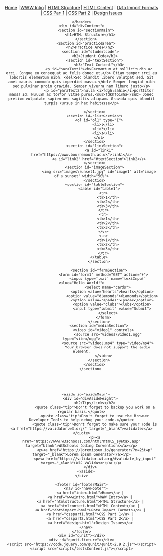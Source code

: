 <!DOCTYPE html>

<html lang="en">

<head>
    <title>HTML Content Tests</title>
    <meta charset="UTF-8">
    <meta name="viewport" content="width=device-width, initial-scale=1.0">
    <link rel="stylesheet" href="styles/main.css">
    <link rel="stylesheet" href="https://code.jquery.com/qunit/qunit-2.9.2.css">
</head>

<body>
    <header>
        <nav id="navMain">
            <a href="index.html">Home</a> |
            <a href="wwwintro.html">WWW Intro</a> |
            <a href="htmlstructure.html">HTML Structure</a> |
            <a href="htmlcontent.html">HTML Content</a> |
            <a href="dataimport.html">Data Import Formats</a> |
            <a href="csspart1.html">CSS Part 1</a> |
            <a href="csspart2.html">CSS Part 2</a> |
            <a href="design.html">Design Issues</a>
        </nav>

    </header>
    <div id="divContent">
        <section id="sectionMain">
            <h1>HTML Structure</h1>
        </section>
        <section id="practicearea">
            <h2>Practice Area</h2>
            <section id="studentcode">
                <h2>Student Code</h2>
                <section id="textSection">
                    <h3>"Text Content"</h3>
                    <p id="paraText1"><b>Fermentum et sollicitudin ac orci. Congue eu consequat ac felis donec et.</b> Etiam tempor orci eu lobortis elementum nibh. <del>Sed blandit libero volutpat sed. Sit amet mauris commodo quis imperdiet massa.</del> Semper feugiat nibh sed pulvinar proin gravida. Semper viverra nam libero justo</p>
                    <p id="paraText2">nulla <i>fdgh;sahio</i>porttitor massa id. Nullam ac tortor vitae purus.<sub>fdkhfoidha</sub> Donec pretium vulputate sapien nec sagittis aliquam. Gravida quis blandit turpis cursus in hac habitasse</p>

                </section>
                <section id="listSection">
                    <ol id="ol1" type="I">
                        <li>1</li>
                        <li>2</li>
                        <li>3</li>
                    </ol>
                </section>
                <section id="linkSection">
                    <a id="link1" href="https://www.bournemouth.ac.uk">link1</a>
                    <a id="link2" href="#textSection">link2</a>
                </section>
                <section id="imageSection">
                    <img src="images\sunset1.jpg" id="image1" alt="image of a sunset" width="50%">
                </section>
                <section id="tableSection">
                    <table id="table1">
                        <tr>
                            <th>1</th>
                            <th>2</th>
                            <th>3</th>
                        </tr>
                        <tr>
                            <th>1</th>
                            <th>2</th>
                            <th>3</th>
                        </tr>
                        <tr>
                            <th>1</th>
                            <th>2</th>
                            <th>3</th>
                        </tr>
                    </table>
                    </section>

                    <section id="formSection">
                        <form id="form1" method="GET" action="#">
                            <input type="text" name="textInput" value="Hello World!">
                            <select name="cards">
                                <option value="hearts">hearts</option>
                                <option value="diamonds">diamonds</option>
                                <option value="spades">spades</option>
                                <option value="clubs">clubs</option>
                                <input type="submit" value="Submit">
                            </select>
                        </form>
                    </section>
                    <section id="mediaSection">
                        <video id="video1" controls>
                            <source src="videos\video1.ogg" type="video/ogg">
                            <source src="video1.mp4" type="video/mp4">
                            Your browser does not support the audio element.
                        </video>
                    </section>
                </section>
            </section>
        
                   
                
            
       
        <aside id="asideMain">
            <div id="divAsideHeight">
                <h2>Tips/Links</h2>
                <quote class="tip">Don't forget to backup you work on a regular basis.</quote>
                <quote class="tip">Don't forget to use the Browser Developer Tools to help debug your code.</quote>
                <quote class="tip">Don't forget to make sure your code is <a href="https://validator.w3.org/" target="_blank">validated</a></quote>
                <p><a href="https://www.w3schools.com/html/html5_syntax.asp" target="blank">W3Schools Coding Conventions</a></p>
                <p><a href="https://loremipsum.io/generator/?n=2&t=p" target="_blank">Lorem ipsum Generator</a></p>
                <p><a href="https://validator.w3.org/#validate_by_input" target="_blank">W3C Validator</a></p>
            </div>
        </aside>
    </div>

    <footer id="footerMain">
        <nav id="navFooter">
            <a href="index.html">Home</a> |
            <a href="wwwintro.html">WWW Intro</a> |
            <a href="htmlstructure.html">HTML Structure</a> |
            <a href="htmlcontent.html">HTML Content</a> |
            <a href="dataimport.html">Data Import Formats</a> |
            <a href="csspart1.html">CSS Part 1</a> |
            <a href="csspart2.html">CSS Part 2</a> |
            <a href="design.html">Design Issues</a>
        </nav>
    </footer>
    <div id="qunit"></div>
    <div id="qunit-fixture"></div>
    <script src="https://code.jquery.com/qunit/qunit-2.9.2.js"></script>
    <script src="scripts/testsContent.js"></script>
</body>

</html>
